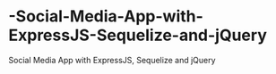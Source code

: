 # -Social-Media-App-with-ExpressJS-Sequelize-and-jQuery
 Social Media App with ExpressJS, Sequelize and jQuery
